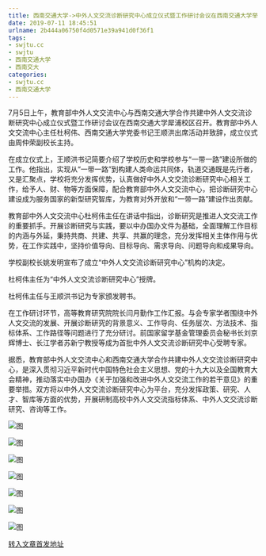 ```yaml
---
title: 西南交通大学->中外人文交流诊断研究中心成立仪式暨工作研讨会议在西南交通大学举行 | swjtu.cc
date: 2019-07-11 18:45:51
urlname: 2b444a06750f4d0571e39a941d0f36f1
tags: 
- swjtu.cc
- swjtu
- 西南交通大学
- 西南交大
categories:
- swjtu.cc
- 西南交通大学
---
```



7月5日上午，教育部中外人文交流中心与西南交通大学合作共建中外人文交流诊断研究中心成立仪式暨工作研讨会议在西南交通大学犀浦校区召开。教育部中外人文交流中心主任杜柯伟、西南交通大学党委书记王顺洪出席活动并致辞，成立仪式由周仲荣副校长主持。

在成立仪式上，王顺洪书记简要介绍了学校历史和学校参与“一带一路”建设所做的工作。他指出，实现从“一带一路”到构建人类命运共同体，轨道交通既是先行者，又是汇聚点，学校将充分发挥优势，认真做好中外人文交流诊断研究中心相关工作，给予人、财、物等方面保障，配合教育部中外人文交流中心，把诊断研究中心建设成为服务国家的新型研究智库，为教育对外开放和“一带一路”建设作出贡献。

教育部中外人文交流中心杜柯伟主任在讲话中指出，诊断研究是推进人文交流工作的重要抓手。开展诊断研究与实践，要以中办国办文件为基础，全面理解工作目标的内涵与外延，秉持共商、共建、共享、共赢的理念，充分发挥相关主体作用与优势，在工作实践中，坚持价值导向、目标导向、需求导向、问题导向和成果导向。

学校副校长姚发明宣布了成立“中外人文交流诊断研究中心”机构的决定。

杜柯伟主任为“中外人文交流诊断研究中心”授牌。

杜柯伟主任与王顺洪书记为专家颁发聘书。

在工作研讨环节，高等教育研究院院长闫月勤作工作汇报。与会专家学者围绕中外人文交流的发展、开展诊断研究的背景意义、工作导向、任务层次、方法技术、指标体系、工作路径等问题进行了充分研讨。前国家留学基金管理委员会秘书长刘京辉博士、长江学者苏新宁教授等成为首批中外人文交流诊断研究中心受聘专家。

据悉，教育部中外人文交流中心和西南交通大学合作共建中外人文交流诊断研究中心，是深入贯彻习近平新时代中国特色社会主义思想、党的十九大以及全国教育大会精神，推动落实中办国办《关于加强和改进中外人文交流工作的若干意见》的重要举措。双方将以中外人文交流诊断研究中心为平台，充分发挥政策、研究、人才、智库等方面的优势，开展研制高校中外人文交流指标体系、中外人文交流诊断研究、咨询等工作。



![图](https://news.swjtu.edu.cn/upload/201907/11/201907111204112701.jpg)

![图](https://news.swjtu.edu.cn/upload/201907/11/201907111202151874.jpg)

![图](https://news.swjtu.edu.cn/upload/201907/11/201907111201566234.jpg)

![图](https://news.swjtu.edu.cn/upload/201907/11/201907111201386704.jpg)

![图](https://news.swjtu.edu.cn/upload/201907/11/201907111201198683.jpg)

![图](https://news.swjtu.edu.cn/upload/201907/11/201907111200550959.jpg)

![图](https://news.swjtu.edu.cn/upload/201907/11/201907111200358768.jpg)

[转入文章首发地址](https://news.swjtu.edu.cn/shownews-18688.shtml)